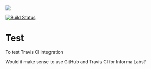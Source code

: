 <img src="https://travis-ci.org/hauswirth/Test.svg?branch=master">

[![Build Status](https://travis-ci.org/hauswirth/Test.svg?branch=master)](https://travis-ci.org/hauswirth/Test)

# Test
To test Travis CI integration

Would it make sense to use GitHub and Travis CI for Informa Labs?
